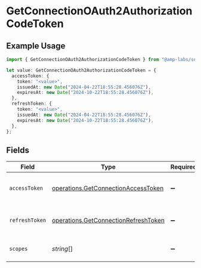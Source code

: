 # GetConnectionOAuth2AuthorizationCodeToken

## Example Usage

```typescript
import { GetConnectionOAuth2AuthorizationCodeToken } from "@amp-labs/sdk-node-platform/models/operations";

let value: GetConnectionOAuth2AuthorizationCodeToken = {
  accessToken: {
    token: "<value>",
    issuedAt: new Date("2024-04-22T18:55:28.456076Z"),
    expiresAt: new Date("2024-10-22T18:55:28.456076Z"),
  },
  refreshToken: {
    token: "<value>",
    issuedAt: new Date("2024-04-22T18:55:28.456076Z"),
    expiresAt: new Date("2024-10-22T18:55:28.456076Z"),
  },
};
```

## Fields

| Field                                                                                        | Type                                                                                         | Required                                                                                     | Description                                                                                  |
| -------------------------------------------------------------------------------------------- | -------------------------------------------------------------------------------------------- | -------------------------------------------------------------------------------------------- | -------------------------------------------------------------------------------------------- |
| `accessToken`                                                                                | [operations.GetConnectionAccessToken](../../models/operations/getconnectionaccesstoken.md)   | :heavy_minus_sign:                                                                           | The access token for the connection.                                                         |
| `refreshToken`                                                                               | [operations.GetConnectionRefreshToken](../../models/operations/getconnectionrefreshtoken.md) | :heavy_minus_sign:                                                                           | The refresh token to use for the connection.                                                 |
| `scopes`                                                                                     | *string*[]                                                                                   | :heavy_minus_sign:                                                                           | The scopes for the tokens.                                                                   |